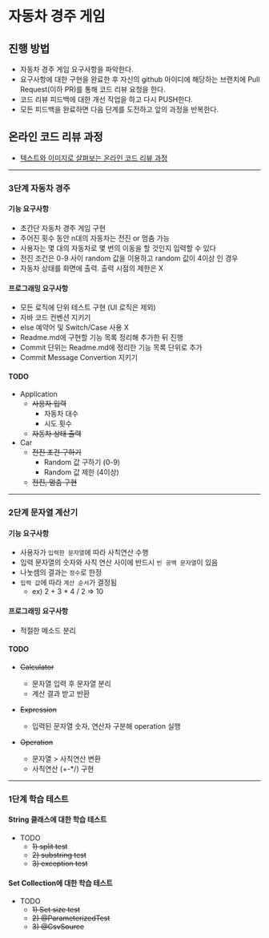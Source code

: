 # 자동차 경주 게임
## 진행 방법
* 자동차 경주 게임 요구사항을 파악한다.
* 요구사항에 대한 구현을 완료한 후 자신의 github 아이디에 해당하는 브랜치에 Pull Request(이하 PR)를 통해 코드 리뷰 요청을 한다.
* 코드 리뷰 피드백에 대한 개선 작업을 하고 다시 PUSH한다.
* 모든 피드백을 완료하면 다음 단계를 도전하고 앞의 과정을 반복한다.

## 온라인 코드 리뷰 과정
* [텍스트와 이미지로 살펴보는 온라인 코드 리뷰 과정](https://github.com/next-step/nextstep-docs/tree/master/codereview)

---

### 3단계 자동차 경주 
#### 기능 요구사항
- 초간단 자동차 경주 게임 구현
- 주어진 횟수 동안 n대의 자동차는 전진 or 멈춤 가능
- 사용자는 몇 대의 자동차로 몇 번의 이동을 할 것인지 입력할 수 있다
- 전진 조건은 0-9 사이 random 값을 이용하고 random 값이 4이상 인 경우
- 자동차 상태를 화면에 출력. 출력 시점의 제한은 X

#### 프로그래밍 요구사항
- 모든 로직에 단위 테스트 구현 (UI 로직은 제외)
- 자바 코드 컨벤션 지키기
- else 예약어 및 Switch/Case 사용 X 
- Readme.md에 구현할 기능 목록 정리해 추가한 뒤 진행
- Commit 단위는 Readme.md에 정리한 기능 목록 단위로 추가 
- Commit Message Convertion 지키기 

#### TODO
- Application
  - ~~사용자 입력~~
    - 자동차 대수
    - 시도 횟수
  - ~~자동차 상태 출력~~
- Car
  - ~~전진 조건 구하기~~
    - Random 값 구하기 (0-9)
    - Random 값 제한 (4이상)
  - ~~전진, 멈춤 구현~~

---

### 2단계 문자열 계산기
#### 기능 요구사항
- 사용자가 `입력한 문자열`에 따라 사칙연산 수행
- 입력 문자열의 숫자와 사칙 연산 사이에 반드시 `빈 공백 문자열`이 있음
- 나눗셈의 결과는 `정수`로 한정
- `입력 값`에 따라 `계산 순서`가 결정됨
  - ex) 2 + 3 * 4 / 2 => 10

#### 프로그래밍 요구사항
- 적절한 메소드 분리

#### TODO
- ~~Calculator~~ 
  - 문자열 입력 후 문자열 분리
  - 계산 결과 받고 반환

- ~~Expression~~
  - 입력된 문자열 숫자, 연산자 구분해 operation 실행
  
- ~~Operation~~  
  - 문자열 > 사칙연산 변환
  - 사칙연산 (+-*/) 구현

---

### 1단계 학습 테스트
#### String 클래스에 대한 학습 테스트 
- TODO
  - ~~1) split test~~
  - ~~2) substring test~~
  - ~~3) exception test~~
    
#### Set Collection에 대한 학습 테스트
- TODO
    - ~~1) Set size test~~
    - ~~2) @ParameterizedTest~~
    - ~~3) @CsvSource~~